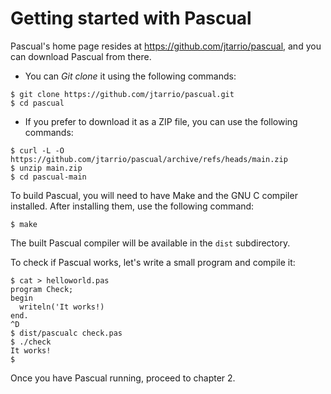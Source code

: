 # Getting started with Pascual

Pascual's home page resides at https://github.com/jtarrio/pascual, and you can download Pascual from there.

* You can _Git clone_ it using the following commands:
```
$ git clone https://github.com/jtarrio/pascual.git
$ cd pascual
```

* If you prefer to download it as a ZIP file, you can use the following commands:
```
$ curl -L -O https://github.com/jtarrio/pascual/archive/refs/heads/main.zip
$ unzip main.zip
$ cd pascual-main
```

To build Pascual, you will need to have Make and the GNU C compiler installed. After installing them, use the following command:
```
$ make
```
The built Pascual compiler will be available in the `dist` subdirectory.

To check if Pascual works, let's write a small program and compile it:
```
$ cat > helloworld.pas
program Check;
begin
  writeln('It works!)
end.
^D
$ dist/pascualc check.pas
$ ./check
It works!
$
```

Once you have Pascual running, proceed to chapter 2.
